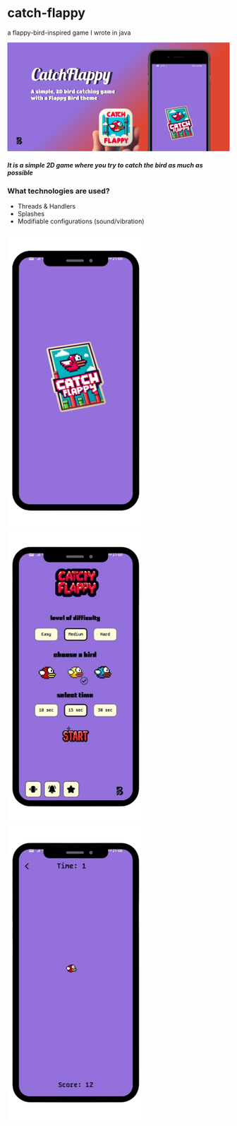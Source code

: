 # catch-flappy

a flappy-bird-inspired game I wrote in java

![asd](https://github.com/bugrahankaramollaoglu/catch-flappy/blob/main/graphics/catch_flappy_header.png)

##### It is a simple 2D game where you try to catch the bird as much as possible

### What technologies are used?
* Threads & Handlers
* Splashes
* Modifiable configurations (sound/vibration)

<div style="display: flex;">
  <div style="flex: 50%; padding: 5px;">
    <img src="https://github.com/bugrahankaramollaoglu/catch-flappy/blob/main/graphics/11.png" width="300" />
    <img src="https://github.com/bugrahankaramollaoglu/catch-flappy/blob/main/graphics/2.png" width="300" />
    <img src="https://github.com/bugrahankaramollaoglu/catch-flappy/blob/main/graphics/3.png" width="300" />
</div>
